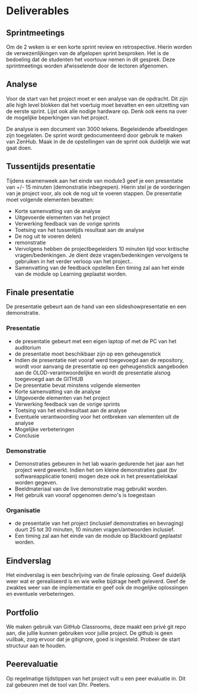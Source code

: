 # Deliverables

## Sprintmeetings
Om de 2 weken is er een korte sprint review en retrospective. Hierin worden de
verwezenlijkingen van de afgelopen sprint besproken. Het is de bedoeling dat de
studenten het voortouw nemen in dit gesprek. Deze sprintmeetings worden
afwisselende door de lectoren afgenomen.

## Analyse
Voor de start van het project moet er een analyse van de opdracht. Dit zijn
alle high level blokken dat het voertuig moet bevatten en een uitzetting van de
eerste sprint. Lijst ook alle nodige hardware op. Denk ook eens na over de
mogelijke beperkingen van het project.

De analyse is een document van 3000 tekens. Begeleidende afbeeldingen zijn
toegelaten. De sprint wordt gedocumenteerd door gebruik te maken van ZenHub.
Maak in de de opstellingen van de sprint ook duidelijk wie wat gaat doen. 


## Tussentijds presentatie
Tijdens examenweek aan het einde van module3 geef je een presentatie van +/- 15 minuten (demonstratie inbegrepen).
Hierin stel je de vorderingen van je project voor, als ook de nog uit te voeren stappen. 
De presentatie moet volgende elementen bevatten:
*	Korte samenvatting van de analyse
*	Uitgevoerde elementen van het project
*	Verwerking feedback van de vorige sprints
*	Toetsing van het tussentijds resultaat aan de analyse
*	De nog uit te voeren delen)
*	remonstratie
*	Vervolgens hebben de projectbegeleiders 10 minuten tijd voor kritische vragen/bedenkingen. Je dient deze vragen/bedenkingen vervolgens te gebruiken in het verder verloop van het project..
* Samenvatting van de feedback opstellen
Een timing zal aan het einde van de module op Learning geplaatst worden.


## Finale presentatie

De presentatie gebeurt aan de hand van een slideshowpresentatie en een demonstratie.

### Presentatie
*	de presentatie gebeurt met een eigen laptop of met de PC van het auditorium
*	de presentatie moet beschikbaar zijn op een geheugenstick
*	Indien de presentatie niet vooraf werd toegevoegd aan de repository, wordt voor aanvang de presentatie op een geheugenstick aangeboden aan de OLOD-verantwoordelijke en wordt de presentatie alsnog toegevoegd aan de GITHUB
*	De presentatie bevat minstens volgende elementen
  *	Korte samenvatting van de analyse
  *	Uitgevoerde elementen van het project
  *	Verwerking feedback van de vorige sprints
  *	Toetsing van het eindresultaat aan de analyse
  *	Eventuele verantwoording voor het ontbreken van elementen uit de analyse
  *	Mogelijke verbeteringen
  *	Conclusie


### Demonstratie
*	Demonstraties gebeuren in het lab waarin gedurende het jaar aan het project werd gewerkt. Indien het om kleine demonstraties gaat (bv softwareapplicatie tonen) mogen deze ook in het presentatielokaal worden gegeven.
*	Beeldmateriaal van de live demonstratie mag gebruikt worden.
*	Het gebruik van vooraf opgenomen demo's is toegestaan

### Organisatie
*	de presentatie van het project (inclusief demonstraties en bevraging) duurt 25 tot 30 minuten, 10 minuten vragen/antwoorden inclusief.
*	Een timing zal aan het einde van de module op Blackboard geplaatst worden.

## Eindverslag

Het eindverslag is een beschrijving van de finale oplossing. Geef duidelijk
weer wat er gerealiseerd is en wie welke bijdrage heeft geleverd. Geef de
zwaktes weer van de implementatie en geef ook de mogelijke oplossingen en
eventuele verbeteringen.

## Portfolio

We maken gebruik van GitHub Classrooms, deze maakt een privé git repo aan, die
jullie kunnen gebruiken voor jullie project. De github is geen vuilbak, zorg
ervoor dat je gitignore, goed is ingesteld. Probeer de start structuur aan te
houden. 

## Peerevaluatie

Op regelmatige tijdstippen van het project vult u een peer evaluatie in. Dit
zal gebeuren met de tool van Dhr. Peeters.



